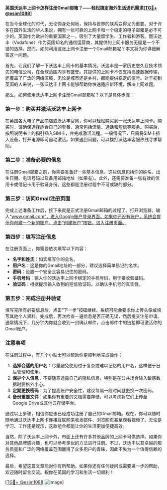 **英国沃达丰上网卡怎样注册Gmail邮箱？——轻松搞定海外生活通讯需求[[TG💪+ @esim1088](https://t.me/s/esim1088)]**

在当今全球化的时代，无论你身处何地，保持与世界的联系变得尤为重要。对于许多在国外生活的华人来说，拥有一张可靠的上网卡和一个稳定的电子邮箱是必不可少的。英国作为欧洲的重要国家之一，吸引了大量留学生、工作者和游客。而沃达丰（Vodafone）作为英国知名的通信运营商，其提供的上网卡服务无疑是一个不错的选择。然而，如何利用这张上网卡注册一个Gmail邮箱呢？本文将为你详细解答这一问题。

首先，让我们了解一下沃达丰上网卡的基本情况。沃达丰是一家历史悠久且技术领先的电信公司，在全球范围内享有盛誉。其提供的上网卡不仅支持高速数据传输，还覆盖了广泛的网络区域，无论是城市还是乡村，都能提供稳定的信号。对于初到英国的人来说，一张沃达丰上网卡能够帮助你快速适应新环境，解决上网难题。

那么，如何使用沃达丰上网卡注册Gmail邮箱呢？以下是具体步骤：

### 第一步：购买并激活沃达丰上网卡

在英国各大电子产品商店或沃达丰官网，你可以轻松购买到一张沃达丰上网卡。购买时，请确保选择适合自己的套餐，通常包括流量、通话和短信等服务。购买后，按照说明书上的指引插入SIM卡，并完成激活流程。一般情况下，只需将SIM卡插入设备，打开电源即可自动激活。如果遇到问题，可以拨打沃达丰客服热线寻求帮助。

### 第二步：准备必要的信息

在注册Gmail邮箱之前，你需要准备好一些基本信息。这些信息包括你的姓名、出生日期、电话号码以及备用邮箱地址（如果有）。此外，还需要准备一张有效的信用卡或借记卡用于验证身份。这些都是注册过程中不可或缺的部分。

### 第三步：访问Gmail注册页面

完成上述准备工作后，接下来就是正式注册Gmail邮箱的过程了。打开浏览器，输入“www.gmail.com”，进入Google账户登录界面。如果你还没有账户，系统会提示你创建一个新的账户。点击“创建账户”按钮，进入注册页面。

### 第四步：填写注册信息

在注册页面上，你需要依次填写以下内容：
- **名字和姓氏**：如实填写你的全名。
- **用户名**：这是你的Gmail地址的一部分，建议选择简单易记的名字。
- **密码**：设置一个安全且容易记住的密码。
- **手机号码**：输入你的沃达丰上网卡绑定的手机号码，用于接收验证码。
- **验证码**：根据提示输入收到的短信验证码，以确认手机号的真实性。

### 第五步：完成注册并验证

填写完所有必要信息后，点击“下一步”按钮继续。系统可能会要求你上传头像或填写其他个人资料。完成后，再次检查一遍信息是否正确无误，然后提交注册申请。通常情况下，几分钟内你就会收到一封确认邮件，点击邮件中的链接即可激活你的Gmail账户。

### 注意事项

在注册过程中，有几个小贴士可以帮助你更顺利地完成操作：
1. **选择合适的用户名**：尽量避免使用过于复杂或难以记忆的用户名，这样便于日后管理和使用。
2. **保护个人信息**：不要随意透露自己的隐私信息，特别是在公共场合输入敏感数据时要格外小心。
3. **定期更换密码**：为了提高账户安全性，建议每隔一段时间就更换一次密码。
4. **备份重要文件**：如果你有重要的文档需要存储，可以考虑将它们上传至Google Drive或其他云存储平台。

通过以上步骤，相信你应该已经成功注册了自己的Gmail邮箱。现在，你可以随时随地通过沃达丰上网卡连接互联网来收发邮件、浏览网页甚至观看视频了。无论是学习、工作还是娱乐，这款组合都能让你的生活更加便捷高效。

当然，除了沃达丰上网卡外，市面上还有许多其他品牌的上网卡可供选择。如果你对其他品牌感兴趣，也可以参考类似的方法进行注册。不过，沃达丰以其卓越的服务质量和广泛的网络覆盖范围赢得了众多用户的青睐，因此不失为一个值得信赖的选择。

最后，希望这篇文章能对你有所帮助。如果你还有任何疑问或需要进一步的帮助，欢迎随时留言交流。祝你在英国的学习和生活一切顺利！

[[TG💪+ @esim1088](https://t.me/s/esim1088) ![Image](https://i.postimg.cc/4NQfJmqS/Snipaste-2025-05-13-00-14-12.png)]